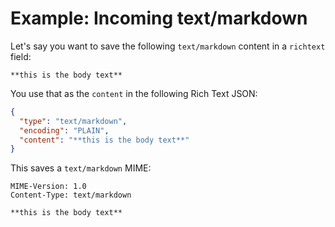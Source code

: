 # Example: Incoming text/markdown

Let's say you want to save the following `text/markdown` content in a `richtext` field:

```text
**this is the body text**
```

You use that as the `content` in the following Rich Text JSON:

```json
{
  "type": "text/markdown",
  "encoding": "PLAIN",
  "content": "**this is the body text**"
}
```

This saves a `text/markdown` MIME:

```text
MIME-Version: 1.0
Content-Type: text/markdown

**this is the body text**
```
